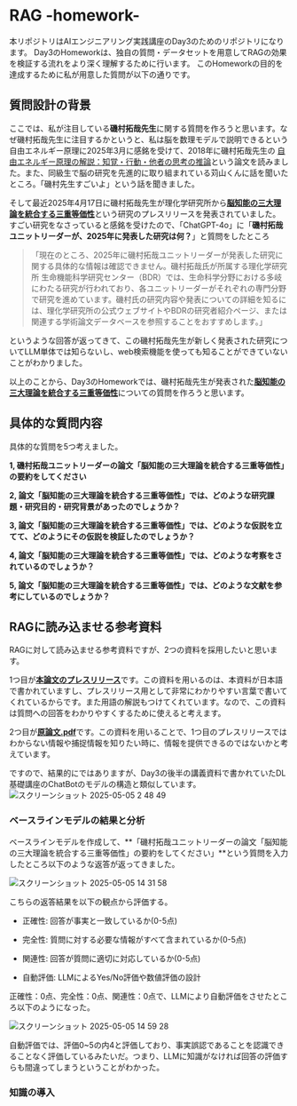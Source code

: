 # RAG -homework-
本リポジトリはAIエンジニアリング実践講座のDay3のためのリポジトリになります。
Day3のHomeworkは、独自の質問・データセットを用意してRAGの効果を検証する流れをより深く理解するために行います。
このHomeworkの目的を達成するために私が用意した質問が以下の通りです。

## 質問設計の背景
ここでは、私が注目している**磯村拓哉先生**に関する質問を作ろうと思います。なぜ磯村拓哉先生に注目するかというと、私は脳を数理モデルで説明できるという自由エネルギー原理に2025年3月に感銘を受けて、2018年に磯村拓哉先生の
[自由エネルギー原理の解説：知覚・行動・他者の思考の推論](https://www.jstage.jst.go.jp/article/jnns/25/3/25_71/_pdf/-char/ja)という論文を読みました。また、同級生で脳の研究を先進的に取り組まれている苅山くんに話を聞いたところ。「磯村先生すごいよ」という話を聞きました。

そして最近2025年4月17日に磯村拓哉先生が理化学研究所から[**脳知能の三大理論を統合する三重等価性**](https://www.riken.jp/press/2025/20250417_1/index.html)という研究のプレスリリースを発表されていました。
すごい研究をなさっていると感銘を受けたので、「ChatGPT-4o」に「**磯村拓哉ユニットリーダーが、2025年に発表した研究は何？**」と質問をしたところ

>「現在のところ、2025年に磯村拓哉ユニットリーダーが発表した研究に関する具体的な情報は確認できません。磯村拓哉氏が所属する理化学研究所 生命機能科学研究センター（BDR）では、生命科学分野における多岐にわたる研究が行われており、各ユニットリーダーがそれぞれの専門分野で研究を進めています。磯村氏の研究内容や発表についての詳細を知るには、理化学研究所の公式ウェブサイトやBDRの研究者紹介ページ、または関連する学術論文データベースを参照することをおすすめします。」

というような回答が返ってきて、この磯村拓哉先生が新しく発表された研究についてLLM単体では知らないし、web検索機能を使っても知ることができていないことがわかりました。

以上のことから、Day3のHomeworkでは、磯村拓哉先生が発表された[**脳知能の三大理論を統合する三重等価性**](https://www.riken.jp/press/2025/20250417_1/index.html)についての質問を作ろうと思います。

## 具体的な質問内容
具体的な質問を5つ考えました。

**1, 磯村拓哉ユニットリーダーの論文「脳知能の三大理論を統合する三重等価性」の要約をしてください**

**2, 論文「脳知能の三大理論を統合する三重等価性」では、どのような研究課題・研究目的・研究背景があったのでしょうか？**

**3, 論文「脳知能の三大理論を統合する三重等価性」では、どのような仮説を立てて、どのようにその仮説を検証したのでしょうか？**

**4, 論文「脳知能の三大理論を統合する三重等価性」では、どのような考察をされているのでしょうか？**

**5, 論文「脳知能の三大理論を統合する三重等価性」では、どのような文献を参考にしているのでしょうか？**


## RAGに読み込ませる参考資料
RAGに対して読み込ませる参考資料ですが、2つの資料を採用したいと思います。

1つ目が[**本論文のプレスリリース**](https://www.riken.jp/press/2025/20250417_1/index.html)です。この資料を用いるのは、本資料が日本語で書かれていますし、プレスリリース用として非常にわかりやすい言葉で書いてくれているからです。また用語の解説もつけてくれています。なので、この資料は質問への回答をわかりやすくするために使えると考えます。

2つ目が[**原論文.pdf**](https://github.com/user-attachments/files/20028881/s42005-025-02059-4.pdf)です。この資料を用いることで、1つ目のプレスリリースではわからない情報や捕捉情報を知りたい時に、情報を提供できるのではないかと考えています。

ですので、結果的にではありますが、Day3の後半の講義資料で書かれていたDL基礎講座のChatBotのモデルの構造と類似しています。
![スクリーンショット 2025-05-05 2 48 49](https://github.com/user-attachments/assets/ed7ff13c-1f55-4384-8b76-262756f9f659)




### ベースラインモデルの結果と分析
ベースラインモデルを作成して、**「磯村拓哉ユニットリーダーの論文「脳知能の三大理論を統合する三重等価性」の要約をしてください」**という質問を入力したところ以下のような返答が返ってきました。

![スクリーンショット 2025-05-05 14 31 58](https://github.com/user-attachments/assets/4d16d29a-f9f7-4c81-9959-b915f996f0b6)

こちらの返答結果を以下の観点から評価する。

* 正確性: 回答が事実と一致しているか(0-5点)

* 完全性: 質問に対する必要な情報がすべて含まれているか(0-5点)

* 関連性: 回答が質問に適切に対応しているか(0-5点)

* 自動評価: LLMによるYes/No評価や数値評価の設計


正確性：0点、完全性：0点、関連性：0点で、LLMにより自動評価をさせたところ以下のようになった。

![スクリーンショット 2025-05-05 14 59 28](https://github.com/user-attachments/assets/24112d35-bdbd-4c9c-8b90-8a2d7664531c)

自動評価では、評価0~5の内4と評価しており、事実誤認であることを認識できることなく評価しているみたいだ。つまり、LLMに知識がなければ回答の評価すらも間違ってしまうということがわかった。


### 知識の導入



